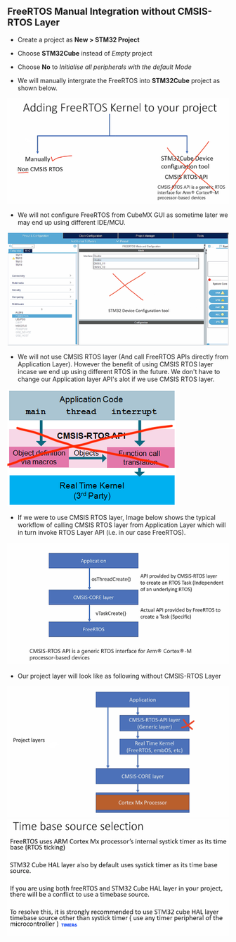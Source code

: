 ## FreeRTOS Manual Integration without CMSIS-RTOS Layer
     
		 
* Create a project as **New > STM32 Project**    
     
* Choose **STM32Cube** instead of _Empty_ project    
     
* Choose **No** to _Initialise all peripherals with the default Mode_		
    
* We will manually intergrate the FreeRTOS into **STM32Cube** project as shown below.   
      
<img src="images/manual_integration.png" alt="Manual Integration without CMSIS-RTOS Layer" title="Manual Integration without CMSIS-RTOS Layer">   
    
* We will not configure FreeRTOS from CubeMX GUI as sometime later we may end up using different IDE/MCU.   
    
<img src="images/cubemx_rtos_intergration.png" alt="RTOS Intergration through CubeMX" title="RTOS Intergration through CubeMX">    
    
* We will not use CMSIS RTOS layer (And call FreeRTOS APIs directly from Application Layer). However the benefit of using CMSIS RTOS layer incase we end up using different RTOS in the future. We don't have to change our Application layer API's alot if we use CMSIS RTOS layer.				
    
<img src="images/cmsis_rtos_layer_benefit.png" alt="Benefit of using CMSIS RTOS layer" title="Benefit of using CMSIS RTOS layer">   	
     
		 
* If we were to use CMSIS RTOS layer, Image below shows the typical workflow of calling CMSIS RTOS layer from Application Layer which will in turn invoke RTOS Layer API (i.e. in our case FreeRTOS). 		   
     
<img src="images/cmsis_rtos_workflow.png" alt="Typical CMSIS RTOS layer workflow" title="Typical CMSIS RTOS layer workflow"> 	
    
     
* Our project layer will look like as following without CMSIS-RTOS Layer
     
<img src="images/our_project_workflow.png" alt="Our Project workflow without CMSIS-RTOS layer" title="Our Project workflow without CMSIS-RTOS layer">    
       
     
<img src="images/timebase.png" alt="Time base source selection" title="Time base source selection">  		 			  			 		 			 	




		 
     
		   					 		 		 


			
			    
      
